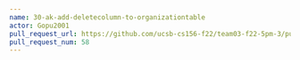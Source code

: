 ```yaml
---
name: 30-ak-add-deletecolumn-to-organizationtable
actor: Gopu2001
pull_request_url: https://github.com/ucsb-cs156-f22/team03-f22-5pm-3/pull/58
pull_request_num: 58
---
```

